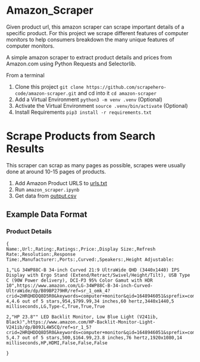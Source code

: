# Amazon_Scraper

Given product url, this amazon scraper can scrape important details of a specific product. For this project we scrape different features of computer monitors to help consumers breakdown the many unique features of computer monitors.

A simple amazon scraper to extract product details and prices from Amazon.com using Python Requests and Selectorlib. 


From a terminal 

1. Clone this project  `git clone https://github.com/scrapehero-code/amazon-scraper.git` and cd into it `cd amazon-scraper`
1. Add a Virtual Environment `python3 -m venv .venv` (Optional)
1. Activate the Virtual Environment `source .venv/bin/activate` (Optional) 
1. Install Requirements `pip3 install -r requirements.txt`

# Scrape Products from Search Results

This scraper can scrap as many pages as possible, scrapes were usually done at around 10-15 pages of products.

1. Add Amazon Product URLS to [urls.txt](urls.txt)
1. Run `amazon_scraper.ipynb`
1. Get data from [output.csv](output.csv)


## Example Data Format

### Product Details
```csv
{
Name:,Url:,Rating:,Ratings:,Price:,Display Size:,Refresh Rate:,Resolution:,Response Time:,Manufacturer:,Ports:,Curved:,Speakers:,Height Adjustable:

1,"LG 34WP88C-B 34-inch Curved 21:9 UltraWide QHD (3440x1440) IPS Display with Ergo Stand (Extend/Retract/Swivel/Height/Tilt), USB Type C (90W Power delivery), DCI-P3 95% Color Gamut with HDR 10",https://www.amazon.com/LG-34WP88C-B-34-inch-Curved-UltraWide/dp/B09BP279HR/ref=sr_1_omk_4?crid=2HRQHDDQ8D5R0&keywords=computer+monitor&qid=1648946051&sprefix=computer+monitor%2Caps%2C192&sr=8-4,4.6 out of 5 stars,954,$799.99,34 inches,60 hertz,3440x1440,5 milliseconds,LG,Type-C,True,True,True

2,"HP 23.8"" LED Backlit Monitor, Low Blue Light (V241ib, Black)",https://www.amazon.com/HP-Backlit-Monitor-Light-V241ib/dp/B09JL4W5CQ/ref=sr_1_5?crid=2HRQHDDQ8D5R0&keywords=computer+monitor&qid=1648946051&sprefix=computer+monitor%2Caps%2C192&sr=8-5,4.7 out of 5 stars,500,$164.99,23.8 inches,76 hertz,1920x1080,14 milliseconds,HP,HDMI,False,False,False

}
